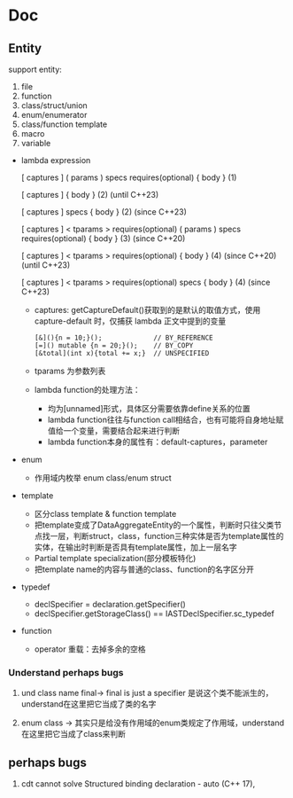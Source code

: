 # Doc


## Entity 
support entity:

1) file
2) function
3) class/struct/union
4) enum/enumerator
5) class/function template
6) macro
7) variable



- lambda expression

    [ captures ] ( params ) specs requires(optional) { body }	(1)	

    [ captures ] { body }	(2)	(until C++23)

    [ captures ] specs { body }	(2)	(since C++23)

    [ captures ] < tparams > requires(optional) ( params ) specs requires(optional) { body }	(3)	(since C++20)

    [ captures ] < tparams > requires(optional) { body }	(4)	(since C++20) (until C++23)

    [ captures ] < tparams > requires(optional) specs { body }	(4)	(since C++23)

    - captures: getCaptureDefault()获取到的是默认的取值方式，使用 capture-default 时，仅捕获 lambda 正文中提到的变量
        ```
        [&](){n = 10;}();             // BY_REFERENCE
        [=]() mutable {n = 20;}();    // BY_COPY
        [&total](int x){total += x;}  // UNSPECIFIED
        ```
        
    - tparams 为参数列表

    - lambda function的处理方法：
        - 均为[unnamed]形式，具体区分需要依靠define关系的位置
        - lambda function往往与function call相结合，也有可能将自身地址赋值给一个变量，需要结合起来进行判断
        - lambda function本身的属性有：default-captures，parameter

- enum
  - 作用域内枚举 enum class/enum struct

- template

    - 区分class template & function template
    - 把template变成了DataAggregateEntity的一个属性，判断时只往父类节点找一层，判断struct，class，function三种实体是否为template属性的实体，在输出时判断是否具有template属性，加上一层名字
    - Partial template specialization(部分模板特化)
    - 把template name的内容与普通的class、function的名字区分开


- typedef
    - declSpecifier = declaration.getSpecifier()
    - declSpecifier.getStorageClass() == IASTDeclSpecifier.sc_typedef

- function
    - operator 重载：去掉多余的空格


### Understand perhaps bugs

1) und class name final-> final is just a specifier 是说这个类不能派生的，understand在这里把它当成了类的名字

2) enum class -> 其实只是给没有作用域的enum类规定了作用域，understand在这里把它当成了class来判断


## perhaps bugs

1) cdt cannot solve Structured binding declaration - auto (C++ 17), 


